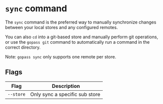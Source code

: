 # `sync` command

The `sync` command is the preferred way to manually synchronize changes between
your local stores and any configured remotes.

You can also `cd` into a git-based store and manually perform git operations,
or use the `gopass git` command to automatically run a command in the correct
directory.

Note: `gopass sync` only supports one remote per store.

## Flags

Flag | Description
---- | -----------
`--store` | Only sync a specific sub store
